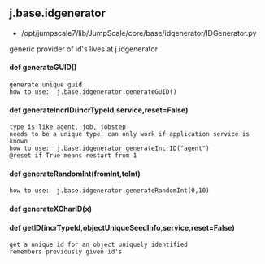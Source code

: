 ## j.base.idgenerator

- /opt/jumpscale7/lib/JumpScale/core/base/idgenerator/IDGenerator.py

generic provider of id's
lives at j.idgenerator

#### def generateGUID() 

    generate unique guid
    how to use:  j.base.idgenerator.generateGUID()

#### def generateIncrID(incrTypeId,service,reset=False) 

    type is like agent, job, jobstep
    needs to be a unique type, can only work if application service is known
    how to use:  j.base.idgenerator.generateIncrID("agent")
    @reset if True means restart from 1

#### def generateRandomInt(fromInt,toInt) 

    how to use:  j.base.idgenerator.generateRandomInt(0,10)

#### def generateXCharID(x) 

    

#### def getID(incrTypeId,objectUniqueSeedInfo,service,reset=False) 

    get a unique id for an object uniquely identified
    remembers previously given id's

